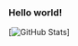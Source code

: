 ### Hello world!

[![GitHub Stats](https://github-readme-stats.vercel.app/api?username=decoyer&theme=monokai&show_icons=true)]
